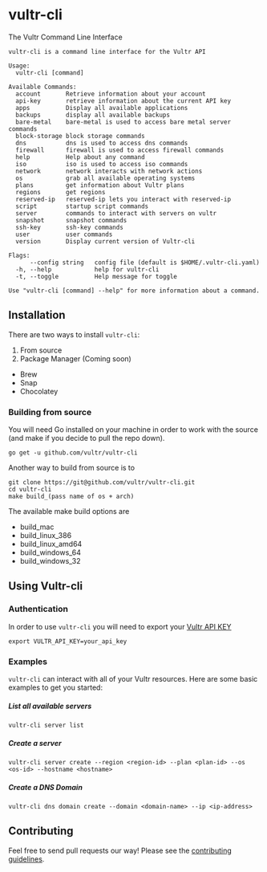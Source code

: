 # vultr-cli

The Vultr Command Line Interface
```
vultr-cli is a command line interface for the Vultr API

Usage:
  vultr-cli [command]

Available Commands:
  account       Retrieve information about your account
  api-key       retrieve information about the current API key
  apps          Display all available applications
  backups       display all available backups
  bare-metal    bare-metal is used to access bare metal server commands
  block-storage block storage commands
  dns           dns is used to access dns commands
  firewall      firewall is used to access firewall commands
  help          Help about any command
  iso           iso is used to access iso commands
  network       network interacts with network actions
  os            grab all available operating systems
  plans         get information about Vultr plans
  regions       get regions
  reserved-ip   reserved-ip lets you interact with reserved-ip
  script        startup script commands
  server        commands to interact with servers on vultr
  snapshot      snapshot commands
  ssh-key       ssh-key commands
  user          user commands
  version       Display current version of Vultr-cli

Flags:
      --config string   config file (default is $HOME/.vultr-cli.yaml)
  -h, --help            help for vultr-cli
  -t, --toggle          Help message for toggle

Use "vultr-cli [command] --help" for more information about a command.
```

## Installation

There are two ways to install `vultr-cli`:
1. From source
2. Package Manager (Coming soon)
  - Brew
  - Snap
  - Chocolatey

### Building from source 

You will need Go installed on your machine in order to work with the source (and make if you decide to pull the repo down).

`go get -u github.com/vultr/vultr-cli`

Another way to build from source is to 

```
git clone https://git@github.com/vultr/vultr-cli.git
cd vultr-cli
make build_(pass name of os + arch)
```

The available make build options are
- build_mac
- build_linux_386
- build_linux_amd64
- build_windows_64
- build_windows_32

## Using Vultr-cli

### Authentication

In order to use `vultr-cli` you will need to export your [Vultr API KEY](https://my.vultr.com/settings/#settingsapi) 

`export VULTR_API_KEY=your_api_key`

### Examples

`vultr-cli` can interact with all of your Vultr resources. Here are some basic examples to get you started:

##### List all available servers
`vultr-cli server list`

##### Create a server
`vultr-cli server create --region <region-id> --plan <plan-id> --os <os-id> --hostname <hostname>` 

##### Create a DNS Domain
`vultr-cli dns domain create --domain <domain-name> --ip <ip-address>`

## Contributing
Feel free to send pull requests our way! Please see the [contributing guidelines](CONTRIBUTING.md).
